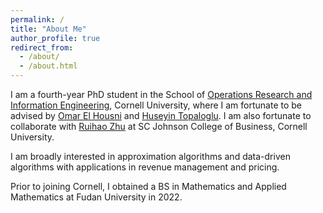 ```yaml
---
permalink: /
title: "About Me"
author_profile: true
redirect_from: 
  - /about/
  - /about.html
---
```


I am a fourth-year PhD student in the School of [Operations Research and Information Engineering](https://www.orie.cornell.edu/orie), Cornell University, where I am fortunate to be advised by [Omar El Housni](https://people.orie.cornell.edu/oe46/) and [Huseyin Topaloglu](https://people.orie.cornell.edu/huseyin/). I am also fortunate to collaborate with [Ruihao Zhu](https://rzhu.github.io/) at SC Johnson College of Business, Cornell University.

I am broadly interested in approximation algorithms and data-driven algorithms with applications in revenue management and pricing.

Prior to joining Cornell, I obtained a BS in Mathematics and Applied Mathematics at Fudan University in 2022.
